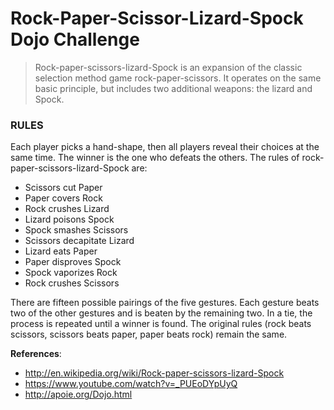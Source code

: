 Rock-Paper-Scissor-Lizard-Spock Dojo Challenge
==============================================

>Rock-paper-scissors-lizard-Spock is an expansion of the classic selection method game rock-paper-scissors. It operates on the same basic principle, but includes two additional weapons: the lizard and Spock.

### RULES ###
Each player picks a hand-shape, then all players reveal their choices at the same time. The winner is the one who defeats the others. The rules of rock-paper-scissors-lizard-Spock are:

- Scissors cut Paper
- Paper covers Rock
- Rock crushes Lizard
- Lizard poisons Spock
- Spock smashes Scissors
- Scissors decapitate Lizard
- Lizard eats Paper
- Paper disproves Spock
- Spock vaporizes Rock
- Rock crushes Scissors

There are fifteen possible pairings of the five gestures. Each gesture beats two of the other gestures and is beaten by the remaining two. In a tie, the process is repeated until a winner is found. The original rules (rock beats scissors, scissors beats paper, paper beats rock) remain the same.

**References**: 
* http://en.wikipedia.org/wiki/Rock-paper-scissors-lizard-Spock
* https://www.youtube.com/watch?v=_PUEoDYpUyQ
* http://apoie.org/Dojo.html

